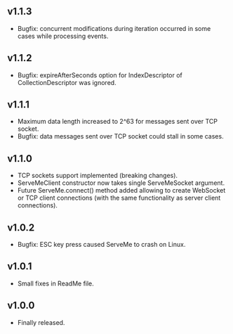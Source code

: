 ## v1.1.3
* Bugfix: concurrent modifications during iteration occurred in some cases while processing events.

## v1.1.2
* Bugfix: expireAfterSeconds option for IndexDescriptor of CollectionDescriptor was ignored.

## v1.1.1
* Maximum data length increased to 2^63 for messages sent over TCP socket.
* Bugfix: data messages sent over TCP socket could stall in some cases.

## v1.1.0
* TCP sockets support implemented (breaking changes).
* ServeMeClient constructor now takes single ServeMeSocket argument.
* Future<ServeMeClient> ServeMe.connect() method added allowing to create WebSocket or TCP client connections (with the same functionality as server client connections).

## v1.0.2
* Bugfix: ESC key press caused ServeMe to crash on Linux.

## v1.0.1
* Small fixes in ReadMe file.

## v1.0.0
* Finally released.
